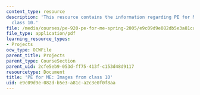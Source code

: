 ```yaml
---
content_type: resource
description: 'This resource contains the information regarding PE for ME: Images from
  class 10.'
file: /media/courses/pe-920-pe-for-me-spring-2005/e9c09d9e082db5e3a81ca2c3e0f0f8aa_MITPE_920S05_10.pdf
file_type: application/pdf
learning_resource_types:
- Projects
ocw_type: OCWFile
parent_title: Projects
parent_type: CourseSection
parent_uid: 2cfe5eb9-053d-ff75-413f-c153d48d9117
resourcetype: Document
title: 'PE for ME: Images from class 10'
uid: e9c09d9e-082d-b5e3-a81c-a2c3e0f0f8aa
---
```

